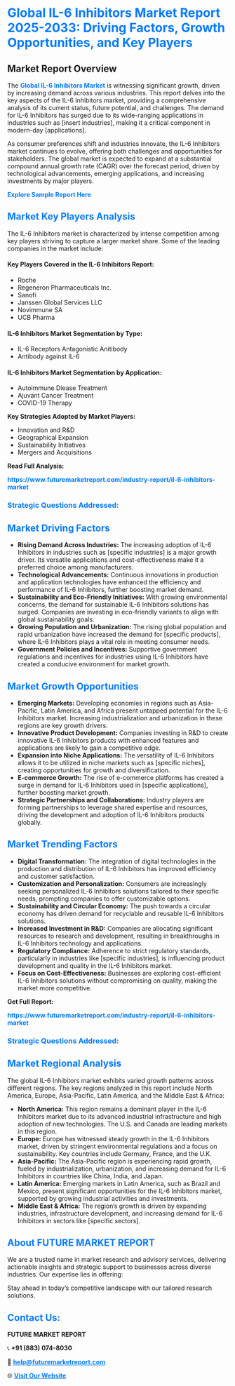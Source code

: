 <h1 style="color: #007BFF;">Global IL-6 Inhibitors Market Report 2025-2033: Driving Factors, Growth Opportunities, and Key Players</h1>

<section id="overview">
<h2>Market Report Overview</h2>
<p>The <a href="https://www.futuremarketreport.com/industry-report/il-6-inhibitors-market" style="color: #007BFF; text-decoration: none;"><strong>Global IL-6 Inhibitors Market</strong></a> is witnessing significant growth, driven by increasing demand across various industries. This report delves into the key aspects of the IL-6 Inhibitors market, providing a comprehensive analysis of its current status, future potential, and challenges. The demand for IL-6 Inhibitors has surged due to its wide-ranging applications in industries such as [insert industries], making it a critical component in modern-day [applications].</p>
<p>As consumer preferences shift and industries innovate, the IL-6 Inhibitors market continues to evolve, offering both challenges and opportunities for stakeholders. The global market is expected to expand at a substantial compound annual growth rate (CAGR) over the forecast period, driven by technological advancements, emerging applications, and increasing investments by major players.</p>
</section>

<section id="overview">
<p><a href="https://www.futuremarketreport.com/request-sample/reportId=53357" style="color: #007BFF; text-decoration: none;"><strong>Explore Sample Report Here</strong></a></p>
</section>

<section id="key-players">
<h2 style="color: #007BFF;">Market Key Players Analysis</h2>
<p>The IL-6 Inhibitors market is characterized by intense competition among key players striving to capture a larger market share. Some of the leading companies in the market include:</p>
<h4>Key Players Covered in the IL-6 Inhibitors Report:</h4>
<ul><li>Roche</li><li>Regeneron Pharmaceuticals Inc.</li><li>Sanofi</li><li>Janssen Global Services LLC</li><li>Novimmune SA</li><li>UCB Pharma</li></ul>
<h4>IL-6 Inhibitors Market Segmentation by Type:</h4>
<ul><li>IL-6 Receptors Antagonistic Anitibody</li><li>Antibody against IL-6</li></ul>

<h4>IL-6 Inhibitors Market Segmentation by Application:</h4>
<ul><li>Autoimmune Diease Treatment</li><li>Ajuvant Cancer Treatment</li><li>COVID-19 Therapy</li></ul>
<p><strong>Key Strategies Adopted by Market Players:</strong></p>
<ul>
<li>Innovation and R&D</li>
<li>Geographical Expansion</li>
<li>Sustainability Initiatives</li>
<li>Mergers and Acquisitions</li>
</ul>
</section>

<section>
<p><strong>Read Full Analysis: </strong></p><a href="https://www.futuremarketreport.com/industry-report/il-6-inhibitors-market" style="color: #007BFF; text-decoration: none;"><strong>https://www.futuremarketreport.com/industry-report/il-6-inhibitors-market</strong></a>
<h3 style="color: #007BFF;">Strategic Questions Addressed:</h3>
</section>

<section id="driving-factors">
<h2 style="color: #007BFF;">Market Driving Factors</h2>
<ul>
<li><strong>Rising Demand Across Industries:</strong> The increasing adoption of IL-6 Inhibitors in industries such as [specific industries] is a major growth driver. Its versatile applications and cost-effectiveness make it a preferred choice among manufacturers.</li>
<li><strong>Technological Advancements:</strong> Continuous innovations in production and application technologies have enhanced the efficiency and performance of IL-6 Inhibitors, further boosting market demand.</li>
<li><strong>Sustainability and Eco-Friendly Initiatives:</strong> With growing environmental concerns, the demand for sustainable IL-6 Inhibitors solutions has surged. Companies are investing in eco-friendly variants to align with global sustainability goals.</li>
<li><strong>Growing Population and Urbanization:</strong> The rising global population and rapid urbanization have increased the demand for [specific products], where IL-6 Inhibitors plays a vital role in meeting consumer needs.</li>
<li><strong>Government Policies and Incentives:</strong> Supportive government regulations and incentives for industries using IL-6 Inhibitors have created a conducive environment for market growth.</li>
</ul>
</section>

<section id="growth-opportunities">
<h2 style="color: #007BFF;">Market Growth Opportunities</h2>
<ul>
<li><strong>Emerging Markets:</strong> Developing economies in regions such as Asia-Pacific, Latin America, and Africa present untapped potential for the IL-6 Inhibitors market. Increasing industrialization and urbanization in these regions are key growth drivers.</li>
<li><strong>Innovative Product Development:</strong> Companies investing in R&D to create innovative IL-6 Inhibitors products with enhanced features and applications are likely to gain a competitive edge.</li>
<li><strong>Expansion into Niche Applications:</strong> The versatility of IL-6 Inhibitors allows it to be utilized in niche markets such as [specific niches], creating opportunities for growth and diversification.</li>
<li><strong>E-commerce Growth:</strong> The rise of e-commerce platforms has created a surge in demand for IL-6 Inhibitors used in [specific applications], further boosting market growth.</li>
<li><strong>Strategic Partnerships and Collaborations:</strong> Industry players are forming partnerships to leverage shared expertise and resources, driving the development and adoption of IL-6 Inhibitors products globally.</li>
</ul>
</section>

<section id="trending-factors">
<h2 style="color: #007BFF;">Market Trending Factors</h2>
<ul>
<li><strong>Digital Transformation:</strong> The integration of digital technologies in the production and distribution of IL-6 Inhibitors has improved efficiency and customer satisfaction.</li>
<li><strong>Customization and Personalization:</strong> Consumers are increasingly seeking personalized IL-6 Inhibitors solutions tailored to their specific needs, prompting companies to offer customizable options.</li>
<li><strong>Sustainability and Circular Economy:</strong> The push towards a circular economy has driven demand for recyclable and reusable IL-6 Inhibitors solutions.</li>
<li><strong>Increased Investment in R&D:</strong> Companies are allocating significant resources to research and development, resulting in breakthroughs in IL-6 Inhibitors technology and applications.</li>
<li><strong>Regulatory Compliance:</strong> Adherence to strict regulatory standards, particularly in industries like [specific industries], is influencing product development and quality in the IL-6 Inhibitors market.</li>
<li><strong>Focus on Cost-Effectiveness:</strong> Businesses are exploring cost-efficient IL-6 Inhibitors solutions without compromising on quality, making the market more competitive.</li>
</ul>
</section>

<section>
<p><strong>Get Full Report: </strong></p><a href="https://www.futuremarketreport.com/industry-report/il-6-inhibitors-market" style="color: #007BFF; text-decoration: none;"><strong>https://www.futuremarketreport.com/industry-report/il-6-inhibitors-market</strong></a>
<h3 style="color: #007BFF;">Strategic Questions Addressed:</h3>
</section>


<section id="regional-analysis">
<h2 style="color: #007BFF;">Market Regional Analysis</h2>
<p>The global IL-6 Inhibitors market exhibits varied growth patterns across different regions. The key regions analyzed in this report include North America, Europe, Asia-Pacific, Latin America, and the Middle East & Africa:</p>
<ul>
<li><strong>North America:</strong> This region remains a dominant player in the IL-6 Inhibitors market due to its advanced industrial infrastructure and high adoption of new technologies. The U.S. and Canada are leading markets in this region.</li>
<li><strong>Europe:</strong> Europe has witnessed steady growth in the IL-6 Inhibitors market, driven by stringent environmental regulations and a focus on sustainability. Key countries include Germany, France, and the U.K.</li>
<li><strong>Asia-Pacific:</strong> The Asia-Pacific region is experiencing rapid growth, fueled by industrialization, urbanization, and increasing demand for IL-6 Inhibitors in countries like China, India, and Japan.</li>
<li><strong>Latin America:</strong> Emerging markets in Latin America, such as Brazil and Mexico, present significant opportunities for the IL-6 Inhibitors market, supported by growing industrial activities and investments.</li>
<li><strong>Middle East & Africa:</strong> The region’s growth is driven by expanding industries, infrastructure development, and increasing demand for IL-6 Inhibitors in sectors like [specific sectors].</li>
</ul>
</section>

<footer>
<h2 style="color: #007BFF;">About FUTURE MARKET REPORT</h2>
<p>We are a trusted name in market research and advisory services, delivering actionable insights and strategic support to businesses across diverse industries. Our expertise lies in offering:</p>

<p>Stay ahead in today’s competitive landscape with our tailored research solutions.</p>

<h2 style="color: #007BFF;">Contact Us:</h2>
<p><strong>FUTURE MARKET REPORT</strong></p>
<p>📞 <strong>+91 (883) 074-8030</strong></p>
<p>📧 <strong><a href="mailto:help@futuremarketreport.com" style="color: #007BFF;">help@futuremarketreport.com</a></strong></p>
<p>🌐 <strong><a href="https://www.futuremarketreport.com/" style="color: #007BFF;">Visit Our Website</a></strong></p>
</footer>